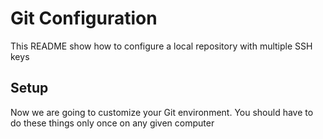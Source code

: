 # Git Configuration

This README show how to configure a local repository with multiple SSH keys

## Setup

Now we are going to customize your Git environment. You should have to do these things only once on any given computer